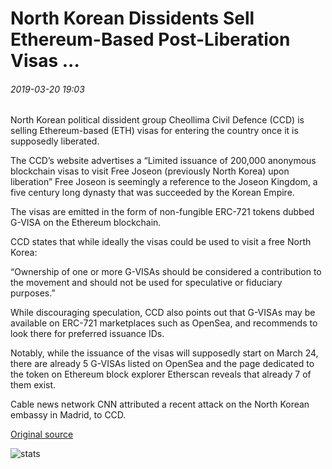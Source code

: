 # North Korean Dissidents Sell Ethereum-Based Post-Liberation Visas ...

###### 2019-03-20 19:03

North Korean political dissident group Cheollima Civil Defence (CCD) is selling Ethereum-based (ETH) visas for entering the country once it is supposedly liberated.

The CCD’s website advertises a “Limited issuance of 200,000 anonymous blockchain visas to visit Free Joseon (previously North Korea) upon liberation” Free Joseon is seemingly a reference to the Joseon Kingdom, a five century long dynasty that was succeeded by the Korean Empire.

The visas are emitted in the form of non-fungible ERC-721 tokens dubbed G-VISA on the Ethereum blockchain.

CCD states that while ideally the visas could be used to visit a free North Korea:

“Ownership of one or more G-VISAs should be considered a contribution to the movement and should not be used for speculative or fiduciary purposes.”

While discouraging speculation, CCD also points out that G-VISAs may be available on ERC-721 marketplaces such as OpenSea, and recommends to look there for preferred issuance IDs.

Notably, while the issuance of the visas will supposedly start on March 24, there are already 5 G-VISAs listed on OpenSea and the page dedicated to the token on Ethereum block explorer Etherscan reveals that already 7 of them exist.

Cable news network CNN attributed a recent attack on the North Korean embassy in Madrid, to CCD.

[Original source](https://cointelegraph.com/news/north-korean-dissidents-sell-ethereum-based-post-liberation-visas)

![stats](https://c.statcounter.com/11760860/0/a89fa40b/1/ "stats")